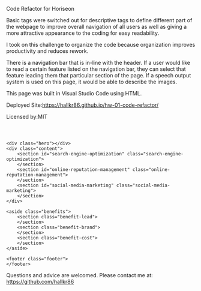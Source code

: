 Code Refactor for Horiseon

Basic tags were switched out for descriptive tags to define different part of the webpage to improve 
overall navigation of all users as well as giving a more attractive appearance to the coding for easy readability.

I took on this challenge to organize the code because organization improves productivity and reduces rework.

There is a navigation bar that is in-line with the header. If a user would like to read a certain feature listed on the navigation bar, they can select that feature leading them that particular section of the page. If a speech output system is used on this page, it would be able to describe the images.

This page was built in Visual Studio Code using HTML.

Deployed Site:https://hallkr86.github.io/hw-01-code-refactor/

Licensed by:MIT

<head>
</head>

<body>
    <header class="header">
        <div>
            <nav>
            </nav>
        </div>
    </header>

    <div class="hero"></div>
    <div class="content">
        <section id="search-engine-optimization" class="search-engine-optimization">
        </section>
        <section id="online-reputation-management" class="online-reputation-management">
        </section>
        <section id="social-media-marketing" class="social-media-marketing">
        </section>
    </div>

    <aside class="benefits">
        <section class="benefit-lead">
        </section>
        <section class="benefit-brand">
        </section>
        <section class="benefit-cost">
        </section>
    </aside>

    <footer class="footer">
    </footer>
    

Questions and advice are welcomed. Please contact me at: https://github.com/hallkr86
